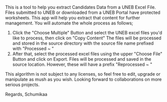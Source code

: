 This is a tool to help you extract Candidates Data from a UNEB Excel File. Files submitted to UNEB or downloaded from a UNEB Portal have protected worksheets. This app will help you extract that content for further management.
You will automate the whole process as follows;
 1. Click the "Choose Multiple" Button and select the UNEB excel files you'd like to process, then click on "Copy Content" The files will be processed and stored in the source directory with the source file name prefixed with "Processed ~ "
 2. After that, select the processed excel files using the upper "Choose File" Button and click on Export. Files will be processed and saved in the source location. However, these will have a prefix "Reprocessed ~ "

This algorithm is not subject to any licenses, so feel free to edit, upgrade or manipulate as mush as you wish. Looking forward to collaborations on more serious projects.

Regards, Schumikaa
